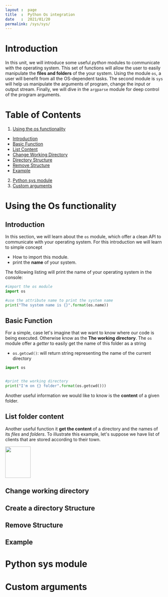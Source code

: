 ```yaml
---
layout :  page
title  :  Python Os integration
date   :  2021/01/20  
permalink: /sys/sys/
---
```



# Introduction #

In this unit, we will introduce some useful *python* modules to communicate with
the operating system. This set of functions will allow the user to easily
manipulate the **files and folders** of the your system. Using the module `os`,
a user will benefit from all the OS-dependent tasks. The second module is `sys`
will help us manipulate the arguments of program, change the input or output
stream. Finally, we will dive in the `argparse` module for deep control of the
program arguments.

# Table of Contents #

1. [Using the os functionality](#OsModule)
 - [Introduction](#osIntro)
 - [Basic Function](#osBasic)
 - [List Content](#osList)
 - [Change Working Directory](#oscwd)
 - [Directory Structure](#osStructure)
 - [Remove Structure](#osRemove)
 - [Example](#osExample)

2. [Python sys module](#SysModule)
3. [Custom arguments](#argsParse)



# Using the Os functionality #
<a name="#OsModule"> </a>

## Introduction ##
<a name="#osIntro"></a>

In this section, we will learn about the `os` module, which offer a clean
API to communicate with your operating system. For this introduction we will
learn to simple concept

- How to import this module.
- print the **name** of your system.


The following listing will print the name of your operating system in the
console:

```python
#import the os module
import os

#use the attribute name to print the system name
print("The system name is {}".format(os.name))
```


## Basic Function ##
<a name="#osBasci"> </a>

For a simple, case let's imagine that we want to know where our code is being
executed. Otherwise know as the **The working directory**. The `os` module
offer a *getter* to easily get the name of this folder as a string


- `os.getcwd()`: will return string representing the name of the current
directory


```python
import os


#print the working directory
print("I'm on {} folder".format(os.getcwd()))
```



Another useful information we would like to know is the **content** of a given
folder.

## List folder content ##
<a name="osList"> </a>
Another useful function it **get the content** of a directory and the names of
its *files* and *folders*. To illustrate this example, let's suppose we have
list of clients that are stored according to their town.


<img src="/assets/tree_clients.png" width="40%" height="100">      


## Change working directory ##
<a name="#oswd"> </a>


## Create a directory Structure ##
<a name="osStructure"> </a>


## Remove Structure ##
<a name="osRemove"></a>


## Example ##
<a name="osExample"> </a>

# Python sys module #
<a name="#SysModule"> </a>


# Custom arguments #
<a name="#argsParse"> </a>


